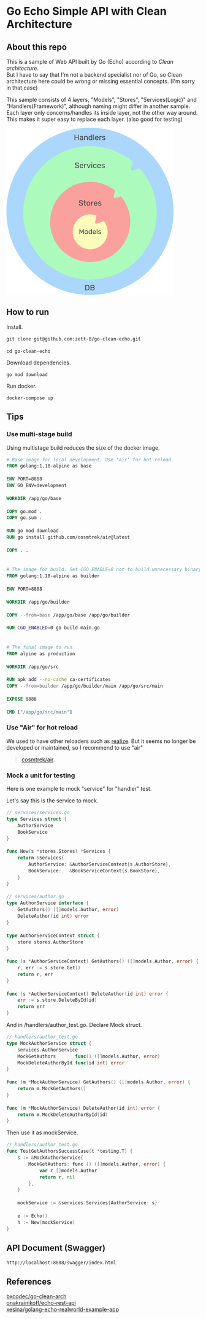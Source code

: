 # Go Echo Simple API with Clean Architecture

## About this repo
This is a sample of Web API built by Go (Echo) according to *Clean architecture*.  
But I have to say that I'm not a backend specialist nor of Go, so Clean architecture here could be wrong or missing essential concepts. (I'm sorry in that case)

This sample consists of 4 layers, "Models", "Stores", "Services(Logic)" and "Handlers(Framework)", although naming might differ in another sample.
Each layer only concerns/handles its inside layer, not the other way around.
This makes it super easy to replace each layer. (also good for testing)

![clean architecture](./utils/img.png)

## How to run
Install.
```shell
git clone git@github.com:zett-8/go-clean-echo.git

cd go-clean-echo
```

Download dependencies.
```shell
go mod download
```

Run docker.
```shell
docker-compose up
```

## Tips 

### Use multi-stage build
Using multistage build reduces the size of the docker image.

```dockerfile
# Base image for local development. Use 'air' for hot reload.
FROM golang:1.18-alpine as base

ENV PORT=8888
ENV GO_ENV=development

WORKDIR /app/go/base

COPY go.mod .
COPY go.sum .

RUN go mod download
RUN go install github.com/cosmtrek/air@latest

COPY . .


# The image for build. Set CGO_ENABLE=0 not to build unnecessary binary.
FROM golang:1.18-alpine as builder

ENV PORT=8888

WORKDIR /app/go/builder

COPY --from=base /app/go/base /app/go/builder

RUN CGO_ENABLED=0 go build main.go


# The final image to run 
FROM alpine as production

WORKDIR /app/go/src

RUN apk add --no-cache ca-certificates
COPY --from=builder /app/go/builder/main /app/go/src/main

EXPOSE 8888

CMD ["/app/go/src/main"]
```

### Use "Air" for hot reload
We used to have other reloaders such as [realize](https://github.com/oxequa/realize).
But it seems no longer be developed or maintained, so I recommend to use "air"

> [cosmtrek/air](https://github.com/cosmtrek/air).

### Mock a unit for testing
Here is one example to mock "service" for "handler" test.

Let's say this is the service to mock.
```go
// services/services.go
type Services struct {
    AuthorService
    BookService
}

func New(s *stores.Stores) *Services {
    return &Services{
        AuthorService: &AuthorServiceContext{s.AuthorStore},
        BookService:   &BookServiceContext{s.BookStore},
    }
}

// services/author.go
type AuthorService interface {
	GetAuthors() ([]models.Author, error)
	DeleteAuthor(id int) error
}

type AuthorServiceContext struct {
	store stores.AuthorStore
}

func (s *AuthorServiceContext) GetAuthors() ([]models.Author, error) {
	r, err := s.store.Get()
	return r, err
}

func (s *AuthorServiceContext) DeleteAuthor(id int) error {
	err := s.store.DeleteById(id)
	return err
}
```

And in /handlers/author_test.go. Declare Mock struct.
```go
// handlers/author_test.go
type MockAuthorService struct {
	services.AuthorService
	MockGetAuthors       func() ([]models.Author, error)
	MockDeleteAuthorById func(id int) error
}

func (m *MockAuthorService) GetAuthors() ([]models.Author, error) {
	return m.MockGetAuthors()
}

func (m *MockAuthorService) DeleteAuthor(id int) error {
	return m.MockDeleteAuthorById(id)
}
```

Then use it as mockService.
```go
// handlers/author_test.go
func TestGetAuthorsSuccessCase(t *testing.T) {
    s := &MockAuthorService{
        MockGetAuthors: func () ([]models.Author, error) {
            var r []models.Author
            return r, nil
        },
    }
    
    mockService := &services.Services{AuthorService: s}
    
    e := Echo()
    h := New(mockService)
}
```

## API Document (Swagger)
```text
http://localhost:8888/swagger/index.html
```

## References
[bxcodec/go-clean-arch](https://github.com/bxcodec/go-clean-arch)  
[onakrainikoff/echo-rest-api](https://github.com/onakrainikoff/echo-rest-api)  
[xesina/golang-echo-realworld-example-app](https://github.com/xesina/golang-echo-realworld-example-app)  


